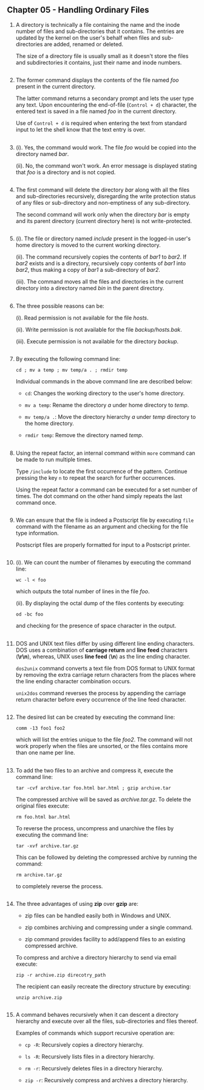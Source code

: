 ##  Chapter 05 - Handling Ordinary Files

01. A directory is technically a file containing the name and the inode number of files and sub-directories that it contains. The entries are updated by the kernel on the user's behalf when files and sub-directories are added, renamed or deleted.

    The size of a directory file is usually small as it doesn't store the files and subdirectories it contains, just their name and inode numbers.

##

02. The former command displays the contents of the file named _foo_ present in the current directory.

    The latter command returns a secondary prompt and lets the user type any text. Upon encountering the end-of-file (`Control + d`) character, the entered text is saved in a file named _foo_ in the current directory.

    Use of `Control + d` is required when entering the text from standard input to let the shell know that the text entry is over.

##

03. (i). Yes, the command would work. The file _foo_ would be copied into the directory named _bar_.

    (ii). No, the command won't work. An error message is displayed stating that _foo_ is a directory and is not copied.

##

04. The first command will delete the directory _bar_ along with all the files and sub-directories recursively, disregarding the write protection status of any files or sub-directory and non-emptiness of any sub-directory.

    The second command will work only when the directory _bar_ is empty and its parent directory (current directory here) is not write-protected.

##

05. (i). The file or directory named _include_ present in the logged-in user's home directory is moved to the current working directory.

    (ii). The command recursively copies the contents of _bar1_ to _bar2_. If _bar2_ exists and is a directory, recursively copy contents of _bar1_ into _bar2_, thus making a copy of _bar1_ a sub-directory of _bar2_.

    (iii). The command moves all the files and directories in the current directory into a directory named _bin_ in the parent directory.

##

06. The three possible reasons can be:

    (i). Read permission is not available for the file _hosts_.

    (ii). Write permission is not available for the file _backup/hosts.bak_.

    (iii). Execute permission is not available for the directory _backup_.

##

07. By executing the following command line:

    `cd ; mv a temp ; mv temp/a . ; rmdir temp`

    Individual commands in the above command line are described below:

    -   `cd`: Changes the working directory to the user's home directory.

    -   `mv a temp`: Rename the directory _a_ under home directory to _temp_.

    -   `mv temp/a .`: Move the directory hierarchy _a_ under _temp_ directory to the home directory.

    -   `rmdir temp`: Remove the directory named _temp_.

##

08. Using the repeat factor, an internal command within `more` command can be made to run multiple times.

    Type `/include` to locate the first occurrence of the pattern. Continue pressing the key `n` to repeat the search for further occurrences.

    Using the repeat factor a command can be executed for a set number of times. The dot command on the other hand simply repeats the last command once.

##

09. We can ensure that the file is indeed a Postscript file by executing `file` command with the filename as an argument and checking for the file type information.

    Postscript files are properly formatted for input to a Postscript printer.

##

10. (i). We can count the number of filenames by executing the command line:

    `wc -l < foo`

    which outputs the total number of lines in the file _foo_.

    (ii). By displaying the octal dump of the files contents by executing:

    `od -bc foo`

    and checking for the presence of space character in the output.

##

11. DOS and UNIX text files differ by using different line ending characters. DOS uses a combination of **carriage return** and **line feed** characters (**\r\n**), whereas, UNIX uses **line feed** (**\n**) as the line ending character.

    `dos2unix` command converts a text file from DOS format to UNIX format by removing the extra carriage return characters from the places where the line ending character combination occurs.

    `unix2dos` command reverses the process by appending the carriage return character before every occurrence of the line feed character.

##

12. The desired list can be created by executing the command line:

    `comm -13 foo1 foo2`

    which will list the entries unique to the file _foo2_. The command will not work properly when the files are unsorted, or the files contains more than one name per line.

##

13. To add the two files to an archive and compress it, execute the command line:

    `tar -cvf archive.tar foo.html bar.html ; gzip archive.tar`

    The compressed archive will be saved as _archive.tar.gz_. To delete the original files execute:

    `rm foo.html bar.html`

    To reverse the process, uncompress and unarchive the files by executing the command line:

    `tar -xvf archive.tar.gz`

    This can be followed by deleting the compressed archive by running the command:

    `rm archive.tar.gz`

    to completely reverse the process.

##

14. The three advantages of using **zip** over **gzip** are:

    -   zip files can be handled easily both in Windows and UNIX.

    -   zip combines archiving and compressing under a single command.

    -   zip command provides facility to add/append files to an existing compressed archive.

    To compress and archive a directory hierarchy to send via email execute:

    `zip -r archive.zip direcotry_path`

    The recipient can easily recreate the directory structure by executing:

    `unzip archive.zip`

##

15. A command behaves recursively when it can descent a directory hierarchy and execute over all the files, sub-directories and files thereof.

    Examples of commands which support recursive operation are:

    -   `cp -R`: Recursively copies a directory hierarchy.

    -   `ls -R`: Recursively lists files in a directory hierarchy.

    -   `rm -r`: Recursively deletes files in a directory hierarchy.

    -   `zip -r`: Recursively compress and archives a directory hierarchy.

##
